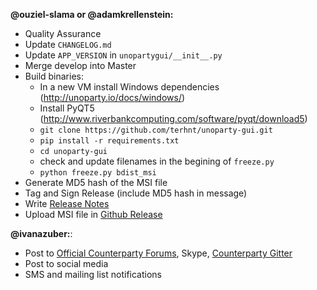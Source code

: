 **@ouziel-slama or @adamkrellenstein:**

- Quality Assurance
- Update `CHANGELOG.md`
- Update `APP_VERSION` in `unopartygui/__init__.py`
- Merge develop into Master
- Build binaries:
    * In a new VM install Windows dependencies (http://unoparty.io/docs/windows/)
    * Install PyQT5 (http://www.riverbankcomputing.com/software/pyqt/download5)
    * `git clone https://github.com/terhnt/unoparty-gui.git`
    * `pip install -r requirements.txt`
    * `cd unoparty-gui`
    * check and update filenames in the begining of `freeze.py`
    * `python freeze.py bdist_msi`
- Generate MD5 hash of the MSI file
- Tag and Sign Release (include MD5 hash in message)
- Write [Release Notes](https://github.com/terhnt/unoparty-gui/releases)
- Upload MSI file in [Github Release](https://github.com/terhnt/unoparty-gui/releases)

**@ivanazuber:**:

- Post to [Official Counterparty Forums](https://forums.counterparty.io/discussion/445/new-version-announcements-counterparty-and-counterpartyd), Skype, [Counterparty Gitter](https://gitter.im/CounterpartyXCP)
- Post to social media
- SMS and mailing list notifications

